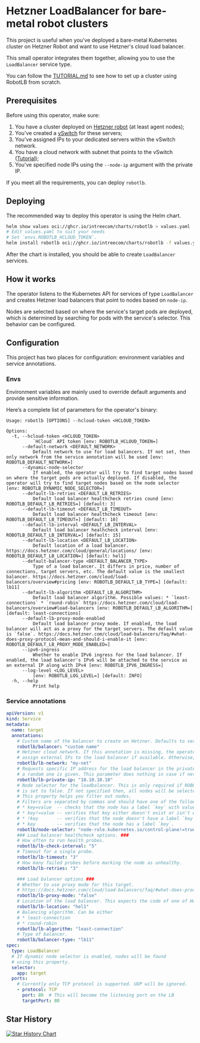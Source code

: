 # Hetzner LoadBalancer for bare-metal robot clusters

This project is useful when you've deployed a bare-metal Kubernetes cluster on Hetzner Robot and want to use Hetzner's cloud load balancer.

This small operator integrates them together, allowing you to use the `LoadBalancer` service type.

You can follow the [TUTORIAL.md](./tutorial.md) to see how to set up a cluster using RobotLB from scratch.

## Prerequisites

Before using this operator, make sure:

1. You have a cluster deployed on [Hetzner robot](https://robot.hetzner.com/) (at least agent nodes);
2. You've created a [vSwitch](https://docs.hetzner.com/robot/dedicated-server/network/vswitch/) for these servers;
3. You've assigned IPs to your dedicated servers within the vSwitch network.
4. You have a cloud network with subnet that points to the vSwitch ([Tutorial](https://docs.hetzner.com/cloud/networks/connect-dedi-vswitch/));
5. You’ve specified node IPs using the `--node-ip` argument with the private IP.

If you meet all the requirements, you can deploy `robotlb`.

## Deploying

The recommended way to deploy this operator is using the Helm chart.

```bash
helm show values oci://ghcr.io/intreecom/charts/robotlb > values.yaml
# Edit values.yaml to suit your needs
# Set `envs.ROBOTLB_HCLOUD_TOKEN`.
helm install robotlb oci://ghcr.io/intreecom/charts/robotlb -f values.yaml
```

After the chart is installed, you should be able to create `LoadBalancer` services.

## How it works

The operator listens to the Kubernetes API for services of type `LoadBalancer` and creates Hetzner load balancers that point to nodes based on `node-ip`.

Nodes are selected based on where the service's target pods are deployed, which is determined by searching for pods with the service's selector. This behavior can be configured.


## Configuration

This project has two places for configuration: environment variables and service annotations.

### Envs

Environment variables are mainly used to override default arguments and provide sensitive information.

Here’s a complete list of parameters for the operator's binary:

```
Usage: robotlb [OPTIONS] --hcloud-token <HCLOUD_TOKEN>

Options:
  -t, --hcloud-token <HCLOUD_TOKEN>
          `HCloud` API token [env: ROBOTLB_HCLOUD_TOKEN=]
      --default-network <DEFAULT_NETWORK>
          Default network to use for load balancers. If not set, then only network from the service annotation will be used [env: ROBOTLB_DEFAULT_NETWORK=]
      --dynamic-node-selector
          If enabled, the operator will try to find target nodes based on where the target pods are actually deployed. If disabled, the operator will try to find target nodes based on the node selector [env: ROBOTLB_DYNAMIC_NODE_SELECTOR=]
      --default-lb-retries <DEFAULT_LB_RETRIES>
          Default load balancer healthcheck retries cound [env: ROBOTLB_DEFAULT_LB_RETRIES=] [default: 3]
      --default-lb-timeout <DEFAULT_LB_TIMEOUT>
          Default load balancer healthcheck timeout [env: ROBOTLB_DEFAULT_LB_TIMEOUT=] [default: 10]
      --default-lb-interval <DEFAULT_LB_INTERVAL>
          Default load balancer healhcheck interval [env: ROBOTLB_DEFAULT_LB_INTERVAL=] [default: 15]
      --default-lb-location <DEFAULT_LB_LOCATION>
          Default location of a load balancer. https://docs.hetzner.com/cloud/general/locations/ [env: ROBOTLB_DEFAULT_LB_LOCATION=] [default: hel1]
      --default-balancer-type <DEFAULT_BALANCER_TYPE>
          Type of a load balancer. It differs in price, number of connections, target servers, etc. The default value is the smallest balancer. https://docs.hetzner.com/cloud/load-balancers/overview#pricing [env: ROBOTLB_DEFAULT_LB_TYPE=] [default: lb11]
      --default-lb-algorithm <DEFAULT_LB_ALGORITHM>
          Default load balancer algorithm. Possible values: * `least-connections` * `round-robin` https://docs.hetzner.com/cloud/load-balancers/overview#load-balancers [env: ROBOTLB_DEFAULT_LB_ALGORITHM=] [default: least-connections]
      --default-lb-proxy-mode-enabled
          Default load balancer proxy mode. If enabled, the load balancer will act as a proxy for the target servers. The default value is `false`. https://docs.hetzner.com/cloud/load-balancers/faq/#what-does-proxy-protocol-mean-and-should-i-enable-it [env: ROBOTLB_DEFAULT_LB_PROXY_MODE_ENABLED=]
      --ipv6-ingress
          Whether to enable IPv6 ingress for the load balancer. If enabled, the load balancer's IPv6 will be attached to the service as an external IP along with IPv4 [env: ROBOTLB_IPV6_INGRESS=]
      --log-level <LOG_LEVEL>
          [env: ROBOTLB_LOG_LEVEL=] [default: INFO]
  -h, --help
          Print help
```


### Service annotations


```yaml
apiVersion: v1
kind: Service
metadata:
  name: target
  annotations:
    # Custom name of the balancer to create on Hetzner. Defaults to service name.
    robotlb/balancer: "custom name"
    # Hetzner cloud network. If this annotation is missing, the operator will try to
    # assign external IPs to the load balancer if available. Otherwise, the update won't happen.
    robotlb/lb-network: "my-net"
    # Requests specific IP address for the load balancer in the private network. If not specified,
    # a random one is given. This parameter does nothing in case if network is not specified.
    robotlb/lb-private-ip: "10.10.10.10"
    # Node selector for the loadbalancer. This is only required if ROBOTLB_DYNAMIC_NODE_SELECTOR
    # is set to false. If not specified then, all nodes will be selected as LB targets by default.
    # This property helps you filter out nodes.
    # Filters are separated by commas and should have one of the following formats:
    # * key=value  -- checks that the node has a label `key` with value `value`;
    # * key!=value -- verifies that key either doesn't exist or isn't equal to `value`;
    # * !key       -- verifies that the node doesn't have a label `key`;
    # * key        -- verifies that the node has a label `key`.
    robotlb/node-selector: "node-role.kubernetes.io/control-plane!=true,beta.kubernetes.io/arch=amd64"
    ### Load balancer healthcheck options. ###
    # How often to run health probes.
    robotlb/lb-check-interval: "5"
    # Timeout for a single probe.
    robotlb/lb-timeout: "3"
    # How many failed probes before marking the node as unhealthy.
    robotlb/lb-retries: "3"

    ### Load balancer options ###
    # Whether to use proxy mode for this target.
    # https://docs.hetzner.com/cloud/load-balancers/faq/#what-does-proxy-protocol-mean-and-should-i-enable-it
    robotlb/lb-proxy-mode: "false"
    # Location of the load balancer. This expects the code of one of Hetzner's available locations.
    robotlb/lb-location: "hel1"
    # Balancing algorithm. Can be either
    # * least-connection
    # * round-robin
    robotlb/lb-algorithm: "least-connection"
    # Type of balancer.
    robotlb/balancer-type: "lb11"
spec:
  type: LoadBalancer
  # If dynamic node selector is enabled, nodes will be found
  # using this property.
  selector:
    app: target
  ports:
    # Currently only TCP protocol is supported. UDP will be ignored.
    - protocol: TCP
      port: 80  # This will become the listening port on the LB
      targetPort: 80
```

## Star History

[![Star History Chart](https://api.star-history.com/svg?repos=Intreecom/robotlb&type=Date)](https://star-history.com/#Intreecom/robotlb&Date)
